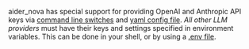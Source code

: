 aider_nova has special support for providing
OpenAI and Anthropic API keys
via 
[command line switches](/docs/config/options.html)
and 
[yaml config file](/docs/config/aider_nova_conf.html).
*All other LLM providers* must 
have their keys and settings 
specified in environment variables.
This can be done in your shell, 
or by using a 
[.env file](/docs/config/dotenv.html).
